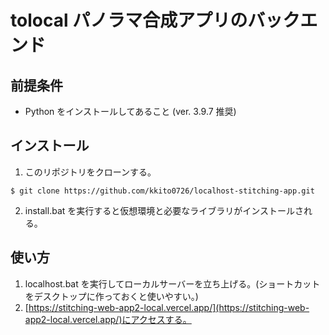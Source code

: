 # tolocal パノラマ合成アプリのバックエンド

## 前提条件

- Python をインストールしてあること (ver. 3.9.7 推奨)

## インストール

1. このリポジトリをクローンする。

```
$ git clone https://github.com/kkito0726/localhost-stitching-app.git
```

2. install.bat を実行すると仮想環境と必要なライブラリがインストールされる。

## 使い方

1. localhost.bat を実行してローカルサーバーを立ち上げる。(ショートカットをデスクトップに作っておくと使いやすい。)
2. [https://stitching-web-app2-local.vercel.app/](https://stitching-web-app2-local.vercel.app/)にアクセスする。
